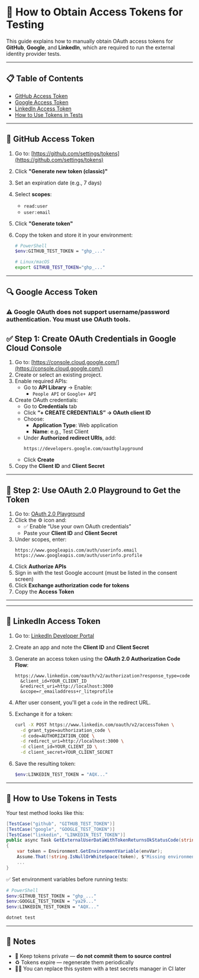 # 🔐 How to Obtain Access Tokens for Testing

This guide explains how to manually obtain OAuth access tokens for **GitHub**, **Google**, and **LinkedIn**, which are required to run the external identity provider tests.

---

## 📋 Table of Contents

- [GitHub Access Token](#github-access-token)
- [Google Access Token](#google-access-token)
- [LinkedIn Access Token](#linkedin-access-token)
- [How to Use Tokens in Tests](#how-to-use-tokens-in-tests)

---

## 🐙 GitHub Access Token

1. Go to: [https://github.com/settings/tokens](https://github.com/settings/tokens)
2. Click **"Generate new token (classic)"**
3. Set an expiration date (e.g., 7 days)
4. Select **scopes**:
   - `read:user`
   - `user:email`
5. Click **"Generate token"**
6. Copy the token and store it in your environment:

   ```bash
   # PowerShell
   $env:GITHUB_TEST_TOKEN = "ghp_..."

   # Linux/macOS
   export GITHUB_TEST_TOKEN="ghp_..."
   ```

---

## 🔍 Google Access Token

### ⚠️ Google OAuth does **not support** username/password authentication. You must use OAuth tools.

## ✅ Step 1: Create OAuth Credentials in Google Cloud Console

1. Go to: [https://console.cloud.google.com/](https://console.cloud.google.com/)
2. Create or select an existing project.
3. Enable required APIs:
   - Go to **API Library** → Enable:
      - `People API` or `Google+ API`
4. Create OAuth credentials:
   - Go to **Credentials** tab
   - Click **“+ CREATE CREDENTIALS” → OAuth client ID**
   - Choose:
      - **Application Type**: Web application
      - **Name**: e.g., Test Client
   - Under **Authorized redirect URIs**, add:
     ```
     https://developers.google.com/oauthplayground
     ```
   - Click **Create**
5. Copy the **Client ID** and **Client Secret**

---

## 🧪 Step 2: Use OAuth 2.0 Playground to Get the Token

1. Go to: [OAuth 2.0 Playground](https://developers.google.com/oauthplayground)
2. Click the ⚙️ icon and:
   - ✅ Enable “Use your own OAuth credentials”
   - Paste your **Client ID** and **Client Secret**
3. Under scopes, enter:
   ```
   https://www.googleapis.com/auth/userinfo.email https://www.googleapis.com/auth/userinfo.profile
   ```
4. Click **Authorize APIs**
5. Sign in with the test Google account (must be listed in the consent screen)
6. Click **Exchange authorization code for tokens**
7. Copy the **Access Token**

---

---

## 💼 LinkedIn Access Token

1. Go to: [LinkedIn Developer Portal](https://www.linkedin.com/developers/)
2. Create an app and note the **Client ID** and **Client Secret**
3. Generate an access token using the **OAuth 2.0 Authorization Code Flow**:
   ```
   https://www.linkedin.com/oauth/v2/authorization?response_type=code
     &client_id=YOUR_CLIENT_ID
     &redirect_uri=http://localhost:3000
     &scope=r_emailaddress+r_liteprofile
   ```

4. After user consent, you'll get a `code` in the redirect URL.
5. Exchange it for a token:
   ```bash
   curl -X POST https://www.linkedin.com/oauth/v2/accessToken \
     -d grant_type=authorization_code \
     -d code=AUTHORIZATION_CODE \
     -d redirect_uri=http://localhost:3000 \
     -d client_id=YOUR_CLIENT_ID \
     -d client_secret=YOUR_CLIENT_SECRET
   ```

6. Save the resulting token:

   ```bash
   $env:LINKEDIN_TEST_TOKEN = "AQX..."
   ```

---

## 🧪 How to Use Tokens in Tests

Your test method looks like this:

```csharp
[TestCase("github", "GITHUB_TEST_TOKEN")]
[TestCase("google", "GOOGLE_TEST_TOKEN")]
[TestCase("linkedin", "LINKEDIN_TEST_TOKEN")]
public async Task GetExternalUserDataWithTokenReturnsOkStatusCode(string provider, string envVar)
{
    var token = Environment.GetEnvironmentVariable(envVar);
    Assume.That(!string.IsNullOrWhiteSpace(token), $"Missing environment variable: {envVar}");
    ...
}
```

✅ Set environment variables before running tests:

```bash
# PowerShell
$env:GITHUB_TEST_TOKEN = "ghp_..."
$env:GOOGLE_TEST_TOKEN = "ya29..."
$env:LINKEDIN_TEST_TOKEN = "AQX..."

dotnet test
```

---

## 📎 Notes

- 🔐 Keep tokens private — **do not commit them to source control**
- ♻️ Tokens expire — regenerate them periodically
- 🧑‍🔬 You can replace this system with a test secrets manager in CI later